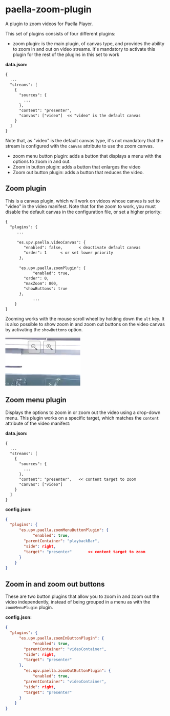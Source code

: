 # paella-zoom-plugin
A plugin to zoom videos for Paella Player.

This set of plugins consists of four different plugins:

- zoom plugin: is the main plugin, of canvas type, and provides the ability to zoom in and out on video streams. It's mandatory to activate this plugin for the rest of the plugins in this set to work

**data.json:**

```mixed
{
  ...
  "streams": [
    {
      "sources": {
        ...
      },
      "content": "presenter",
      "canvas": ["video"]  << "video" is the default canvas
    }
  ]
}
```

Note that, as "video" is the default canvas type, it's not mandatory that the stream is configured with the `canvas` attribute to use the zoom canvas.

- zoom menu button plugin: adds a button that displays a menu with the options to zoom in and out.
- Zoom in button plugin: adds a button that enlarges the video
- Zoom out button plugin: adds a button that reduces the video.



## Zoom plugin

This is a canvas plugin, which will work on videos whose canvas is set to "video" in the video manifest. Note that for the zoom to work, you must disable the default canvas in the configuration file, or set a higher priority:

```mixed
{
  "plugins": {
     ...
    
     "es.upv.paella.videoCanvas": {
      	"enabled": false,		< deactivate default canvas	
      	"order": 1		< or set lower priority
      },

      "es.upv.paella.zoomPlugin": {
    		"enabled": true,
        "order": 0,
        "maxZoom": 800,
        "showButtons": true
      },
			...
	}
}
```

Zooming works with the mouse scroll wheel by holding down the `alt` key. It is also possible to show zoom in and zoom out buttons on the video canvas by activating the `showButtons` option.

![zoom_buttons.jpg](zoom_buttons.jpg)



##  Zoom menu plugin

Displays the options to zoom in or zoom out the video using a drop-down menu. This plugin works on a specific target, which matches the `content` attribute of the video manifest:

**data.json:**

```mixed
{
  ...
  "streams": [
    {
      "sources": {
        ...
      },
      "content": "presenter",	<< content target to zoom
      "canvas": ["video"]
    }
  ]
}
```



**config.json:**

```json
{
  "plugins": {
      "es.upv.paella.zoomMenuButtonPlugin": {
    		"enabled": true,
        "parentContainer": "playbackBar",
        "side": right,
        "target": "presenter"		<< content target to zoom
      }
	}
}
```



## Zoom in and zoom out buttons

These are two button plugins that allow you to zoom in and zoom out the video independently, instead of being grouped in a menu as with the `zoomMenuPlugin` plugin.

**config.json:**

```json
{
  "plugins": {
      "es.upv.paella.zoomInButtonPlugin": {
    		"enabled": true,
        "parentContainer": "videoContainer",
        "side": right,
        "target": "presenter"
      },
	    "es.upv.paella.zoomOutButtonPlugin": {
    		"enabled": true,
        "parentContainer": "videoContainer",
        "side": right,
        "target": "presenter"
      }
	}
}
```

